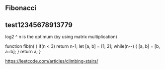 ## Fibonacci
## test12345678913779
log2 ^ n is the optimum  (by using matrix multiplication)

function fib(n)
{
  if(n < 3) return n-1;
  let [a, b] = [1, 2]; 
  while(n--) {
    [a, b] = [b, a+b];
  }
  return a;
}

https://leetcode.com/articles/climbing-stairs/

